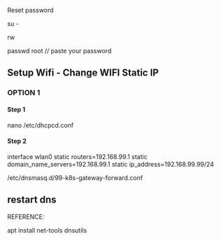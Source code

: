 Reset password

su -

rw

passwd root  // paste your password

## Setup Wifi - Change WIFI Static IP 
### OPTION 1
#### Step 1
nano /etc/dhcpcd.conf

#### Step 2
interface wlan0
static routers=192.168.99.1
static domain_name_servers=192.168.99.1
static ip_address=192.168.99.99/24


/etc/dnsmasq.d/99-k8s-gateway-forward.conf

## restart dns

<!-- ### Step 3 ip route - https://wiki.archlinux.org/title/dhcpcd
/etc/dhcpcd.exit-hook
ip route add 10.11.12.0/24 via 192.168.192.5

original
default via 192.168.1.3 dev wlan0 proto dhcp src 192.168.1.127 metric 302
192.168.1.0/24 dev wlan0 proto dhcp scope link src 192.168.1.127 metric 302

now -->


<!-- 
ctrl_interface=DIR=/var/run/wpa_supplicant GROUP=netdev
update_config=1
country=MY

network={

scan_ssid=1
key_mgmt=WPA-PSK
}

wpa_supplicant.conf
CREATE ssh file -->


REFERENCE:
<!-- 
#!/bin/bash

set +e

CURRENT_HOSTNAME=`cat /etc/hostname | tr -d " \t\n\r"`
if [ -f /usr/lib/raspberrypi-sys-mods/imager_custom ]; then
   /usr/lib/raspberrypi-sys-mods/imager_custom set_hostname raspberrypi
else
   echo raspberrypi >/etc/hostname
   sed -i "s/127.0.1.1.*$CURRENT_HOSTNAME/127.0.1.1\traspberrypi/g" /etc/hosts
fi
FIRSTUSER=`getent passwd 1000 | cut -d: -f1`
FIRSTUSERHOME=`getent passwd 1000 | cut -d: -f6`
if [ -f /usr/lib/raspberrypi-sys-mods/imager_custom ]; then
   /usr/lib/raspberrypi-sys-mods/imager_custom enable_ssh
else
   systemctl enable ssh
fi
if [ -f /usr/lib/userconf-pi/userconf ]; then
   /usr/lib/userconf-pi/userconf 'pi' ''
else
   echo "$FIRSTUSER:"'' | chpasswd -e
   if [ "$FIRSTUSER" != "pi" ]; then
      usermod -l "pi" "$FIRSTUSER"
      usermod -m -d "/home/pi" "pi"
      groupmod -n "pi" "$FIRSTUSER"
      if grep -q "^autologin-user=" /etc/lightdm/lightdm.conf ; then
         sed /etc/lightdm/lightdm.conf -i -e "s/^autologin-user=.*/autologin-user=pi/"
      fi
      if [ -f /etc/systemd/system/getty@tty1.service.d/autologin.conf ]; then
         sed /etc/systemd/system/getty@tty1.service.d/autologin.conf -i -e "s/$FIRSTUSER/pi/"
      fi
      if [ -f /etc/sudoers.d/010_pi-nopasswd ]; then
         sed -i "s/^$FIRSTUSER /pi /" /etc/sudoers.d/010_pi-nopasswd
      fi
   fi
fi
if [ -f /usr/lib/raspberrypi-sys-mods/imager_custom ]; then
   /usr/lib/raspberrypi-sys-mods/imager_custom set_wlan '@unifi' '' 'MY'
else
cat >/etc/wpa_supplicant/wpa_supplicant.conf <<'WPAEOF'
country=MY
ctrl_interface=DIR=/var/run/wpa_supplicant GROUP=netdev
ap_scan=1

update_config=1
network={
	ssid=
	psk=
}

WPAEOF
   chmod 600 /etc/wpa_supplicant/wpa_supplicant.conf
   rfkill unblock wifi
   for filename in /var/lib/systemd/rfkill/*:wlan ; do
       echo 0 > $filename
   done
fi
if [ -f /usr/lib/raspberrypi-sys-mods/imager_custom ]; then
   /usr/lib/raspberrypi-sys-mods/imager_custom set_keymap 'us'
   /usr/lib/raspberrypi-sys-mods/imager_custom set_timezone 'Asia/Kuala_Lumpur'
else
   rm -f /etc/localtime
   echo "Asia/Kuala_Lumpur" >/etc/timezone
   dpkg-reconfigure -f noninteractive tzdata
cat >/etc/default/keyboard <<'KBEOF'
XKBMODEL="pc105"
XKBLAYOUT="us"
XKBVARIANT=""
XKBOPTIONS=""

KBEOF
   dpkg-reconfigure -f noninteractive keyboard-configuration
fi
rm -f /boot/firstrun.sh
sed -i 's| systemd.run.*||g' /boot/cmdline.txt
exit 0 -->


apt install
net-tools
dnsutils